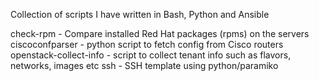 Collection of scripts I have written in Bash, Python and Ansible

check-rpm - Compare installed Red Hat packages (rpms) on the servers
ciscoconfparser - python script to fetch config from Cisco routers
openstack-collect-info - script to collect tenant info such as flavors, networks, images etc
ssh - SSH template using python/paramiko
